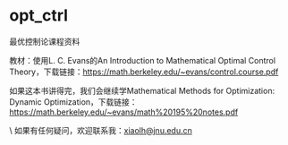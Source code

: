 # opt_ctrl

最优控制论课程资料

教材：使用L. C. Evans的An Introduction to Mathematical Optimal Control Theory，下载链接：https://math.berkeley.edu/~evans/control.course.pdf

如果这本书讲得完，我们会继续学Mathematical Methods for Optimization: Dynamic Optimization，下载链接：https://math.berkeley.edu/~evans/math%20195%20notes.pdf

\\
如果有任何疑问，欢迎联系我：xiaolh@jnu.edu.cn
